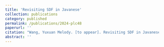 ```yaml
---
title: 'Revisiting SDF in Javanese'
collection: publications
category: published
permalink: /publications/2024-plc48
paperurl: ''
citation: "Wang, Yuxuan Melody. [to appear]. Revisiting SDF in Javanese. In <i>Penn Working Papers in Linguistics 31.1: Proceedings of PLC 48 (PWPL 31.1)</i>. UPenn"
abstract: ''
---
```

